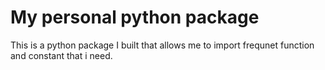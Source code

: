 # My personal python package

This is a python package I built that allows me to import frequnet function and constant that i need.
